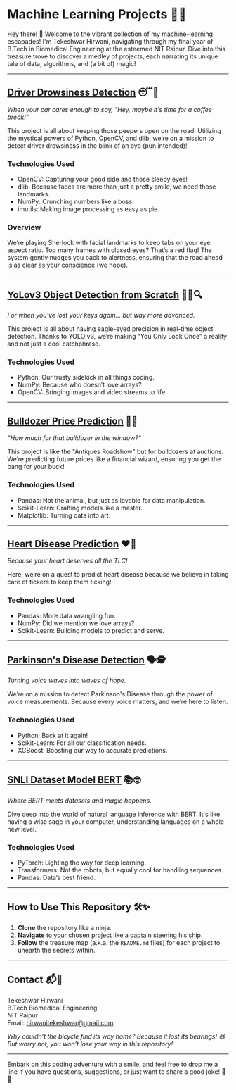 # Machine Learning Projects 🎉🤖

Hey there! 👋 Welcome to the vibrant collection of my machine-learning escapades! I'm Tekeshwar Hirwani, navigating through my final year of B.Tech in Biomedical Engineering at the esteemed NIT Raipur. Dive into this treasure trove to discover a medley of projects, each narrating its unique tale of data, algorithms, and (a bit of) magic!

---

## [Driver Drowsiness Detection](Driver_drowsiness) 😴🚗
*When your car cares enough to say, "Hey, maybe it's time for a coffee break!"*

This project is all about keeping those peepers open on the road! Utilizing the mystical powers of Python, OpenCV, and dlib, we’re on a mission to detect driver drowsiness in the blink of an eye (pun intended)!

### Technologies Used
- OpenCV: Capturing your good side and those sleepy eyes!
- dlib: Because faces are more than just a pretty smile, we need those landmarks.
- NumPy: Crunching numbers like a boss.
- imutils: Making image processing as easy as pie.

### Overview
We’re playing Sherlock with facial landmarks to keep tabs on your eye aspect ratio. Too many frames with closed eyes? That’s a red flag! The system gently nudges you back to alertness, ensuring that the road ahead is as clear as your conscience (we hope).

---

## [YoLov3 Object Detection from Scratch](YoLov3_Object_detection_from_scratch) 🕵️‍♂️🔍
*For when you've lost your keys again... but way more advanced.*

This project is all about having eagle-eyed precision in real-time object detection. Thanks to YOLO v3, we’re making “You Only Look Once” a reality and not just a cool catchphrase.

### Technologies Used
- Python: Our trusty sidekick in all things coding.
- NumPy: Because who doesn’t love arrays?
- OpenCV: Bringing images and video streams to life.

---

## [Bulldozer Price Prediction](bulldozer-price-prediction) 🚜💸
*"How much for that bulldozer in the window?"* 

This project is like the "Antiques Roadshow" but for bulldozers at auctions. We’re predicting future prices like a financial wizard, ensuring you get the bang for your buck!

### Technologies Used
- Pandas: Not the animal, but just as lovable for data manipulation.
- Scikit-Learn: Crafting models like a master.
- Matplotlib: Turning data into art.

---

## [Heart Disease Prediction](heart-disease) ❤️🏥
*Because your heart deserves all the TLC!*

Here, we’re on a quest to predict heart disease because we believe in taking care of tickers to keep them ticking!

### Technologies Used
- Pandas: More data wrangling fun.
- NumPy: Did we mention we love arrays?
- Scikit-Learn: Building models to predict and serve.

---

## [Parkinson's Disease Detection](parkinsons-disease) 🗣️🕵️
*Turning voice waves into waves of hope.*

We’re on a mission to detect Parkinson's Disease through the power of voice measurements. Because every voice matters, and we’re here to listen.

### Technologies Used
- Python: Back at it again!
- Scikit-Learn: For all our classification needs.
- XGBoost: Boosting our way to accurate predictions.

---

## [SNLI Dataset Model BERT](snli-dataset-model-bert) 📚🤓
*Where BERT meets datasets and magic happens.*

Dive deep into the world of natural language inference with BERT. It's like having a wise sage in your computer, understanding languages on a whole new level.

### Technologies Used
- PyTorch: Lighting the way for deep learning.
- Transformers: Not the robots, but equally cool for handling sequences.
- Pandas: Data’s best friend.

---

## How to Use This Repository 🛠️✨
1. **Clone** the repository like a ninja.
2. **Navigate** to your chosen project like a captain steering his ship.
3. **Follow** the treasure map (a.k.a. the `README.md` files) for each project to unearth the secrets within.

---

## Contact 📬🚀
Tekeshwar Hirwani  
B.Tech Biomedical Engineering  
NIT Raipur  
Email: hirwanitekeshwar@gmail.com

*Why couldn’t the bicycle find its way home? Because it lost its bearings! 😄 But worry not, you won’t lose your way in this repository!*

---

Embark on this coding adventure with a smile, and feel free to drop me a line if you have questions, suggestions, or just want to share a good joke! 🎉😊
